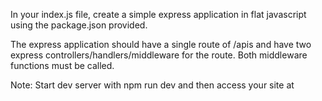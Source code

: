 In your index.js file, create a simple express application in flat javascript using the package.json provided.

The express application should have a single route of /apis and have two express controllers/handlers/middleware for the route. Both middleware functions must be called.

Note: Start dev server with npm run dev and then access your site at 

